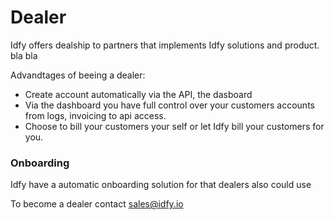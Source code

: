 # Dealer

Idfy offers dealship to partners that implements Idfy solutions and product. bla bla

Advandtages of beeing a dealer:

* Create account automatically via the API, the dasboard 
* Via the dashboard you have full control over your customers accounts from logs, invoicing to api access.
* Choose to bill your customers your self or let Idfy bill your customers for you.

### Onboarding

Idfy have a automatic onboarding solution for that dealers also could use







To become a dealer contact [sales@idfy.io](mailto:sales@idfy.io)

